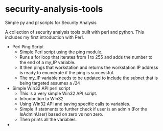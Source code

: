 # security-analysis-tools
Simple py and pl scripts for Security Analysis  

A collection of security analysis tools built with perl and python. This includes my first introduction with Perl. 

* Perl Ping Script
    * Simple Perl script using the ping module.
    * Runs a for loop that iterates from 1 to 255 and adds the number to the end of a my_IP variable.
    * It then pings that workstation and returns the workstation IP address is ready to enumerate if the ping is successful.
    * The my_IP variable needs to be updated to include the subnet that is being targeted assumes a /24
 * Simple Win32 API perl script
    * This is a very simple Win32 API script.
    * Introduction to Win32
    * Using Win32 API and saving specific calls to variables.
    * Simple if statments to further check if user is an admin (For the IsAdminUser) based on zero vs non zero.
    * Then prints all the variables.
* 
